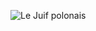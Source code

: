 ![Le Juif polonais](https://upload.wikimedia.org/wikipedia/commons/thumb/c/c6/Old_Royal_Naval_College_2017-08-06.jpg/1024px-Old_Royal_Naval_College_2017-08-06.jpg)